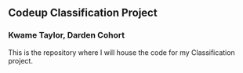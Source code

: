 ## Codeup Classification Project

### Kwame Taylor, Darden Cohort

This is the repository where I will house the code for my Classification project.